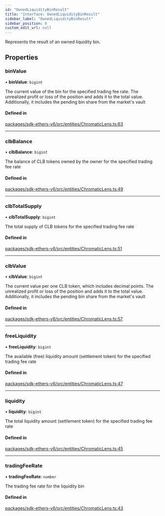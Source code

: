 ```yaml
---
id: "OwnedLiquidityBinResult"
title: "Interface: OwnedLiquidityBinResult"
sidebar_label: "OwnedLiquidityBinResult"
sidebar_position: 0
custom_edit_url: null
---
```


Represents the result of an owned liquidity bin.

## Properties

### binValue

• **binValue**: `bigint`

The current value of the bin for the specified trading fee rate.
The unrealized profit or loss of the position and adds it to the total value.
Additionally, it includes the pending bin share from the market's vault

#### Defined in

[packages/sdk-ethers-v6/src/entities/ChromaticLens.ts:63](https://github.com/chromatic-protocol/sdk/blob/5521523/packages/sdk-ethers-v6/src/entities/ChromaticLens.ts#L63)

___

### clbBalance

• **clbBalance**: `bigint`

The balance of CLB tokens owned by the owner for the specified trading fee rate

#### Defined in

[packages/sdk-ethers-v6/src/entities/ChromaticLens.ts:49](https://github.com/chromatic-protocol/sdk/blob/5521523/packages/sdk-ethers-v6/src/entities/ChromaticLens.ts#L49)

___

### clbTotalSupply

• **clbTotalSupply**: `bigint`

The total supply of CLB tokens for the specified trading fee rate

#### Defined in

[packages/sdk-ethers-v6/src/entities/ChromaticLens.ts:51](https://github.com/chromatic-protocol/sdk/blob/5521523/packages/sdk-ethers-v6/src/entities/ChromaticLens.ts#L51)

___

### clbValue

• **clbValue**: `bigint`

The current value per one CLB token, which includes decimal points.
The unrealized profit or loss of the position and adds it to the total value.
Additionally, it includes the pending bin share from the market's vault

#### Defined in

[packages/sdk-ethers-v6/src/entities/ChromaticLens.ts:57](https://github.com/chromatic-protocol/sdk/blob/5521523/packages/sdk-ethers-v6/src/entities/ChromaticLens.ts#L57)

___

### freeLiquidity

• **freeLiquidity**: `bigint`

The available (free) liquidity amount (settlement token) for the specified trading fee rate

#### Defined in

[packages/sdk-ethers-v6/src/entities/ChromaticLens.ts:47](https://github.com/chromatic-protocol/sdk/blob/5521523/packages/sdk-ethers-v6/src/entities/ChromaticLens.ts#L47)

___

### liquidity

• **liquidity**: `bigint`

The total liquidity amount (settlement token) for the specified trading fee rate

#### Defined in

[packages/sdk-ethers-v6/src/entities/ChromaticLens.ts:45](https://github.com/chromatic-protocol/sdk/blob/5521523/packages/sdk-ethers-v6/src/entities/ChromaticLens.ts#L45)

___

### tradingFeeRate

• **tradingFeeRate**: `number`

The trading fee rate for the liquidity bin

#### Defined in

[packages/sdk-ethers-v6/src/entities/ChromaticLens.ts:43](https://github.com/chromatic-protocol/sdk/blob/5521523/packages/sdk-ethers-v6/src/entities/ChromaticLens.ts#L43)
